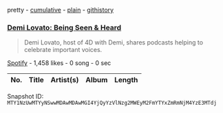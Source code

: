 pretty - [cumulative](/playlists/cumulative/37i9dQZF1DWU2Xvi7DdwYy.md) - [plain](/playlists/plain/37i9dQZF1DWU2Xvi7DdwYy) - [githistory](https://github.githistory.xyz/mackorone/spotify-playlist-archive/blob/main/playlists/plain/37i9dQZF1DWU2Xvi7DdwYy)

### [Demi Lovato: Being Seen & Heard ](https://open.spotify.com/playlist/37i9dQZF1DWU2Xvi7DdwYy)

> Demi Lovato, host of 4D with Demi, shares podcasts helping to celebrate important voices.

[Spotify](https://open.spotify.com/user/spotify) - 1,458 likes - 0 song - 0 sec

| No. | Title | Artist(s) | Album | Length |
|---|---|---|---|---|

Snapshot ID: `MTY1NzUwMTYyNSwwMDAwMDAwMGI4YjQyYzVlNzg2MWEyM2FmYTYxZmRmNjM4YzE3MTdj`
